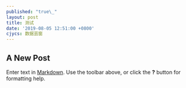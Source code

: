 ```yaml
---
published: "true\_"
layout: post
title: 测试
date: '2019-08-05 12:51:00 +0800'
cjycs: 数据芸窗
---
```

## A New Post

Enter text in [Markdown](http://daringfireball.net/projects/markdown/). Use the toolbar above, or click the **?** button for formatting help.
